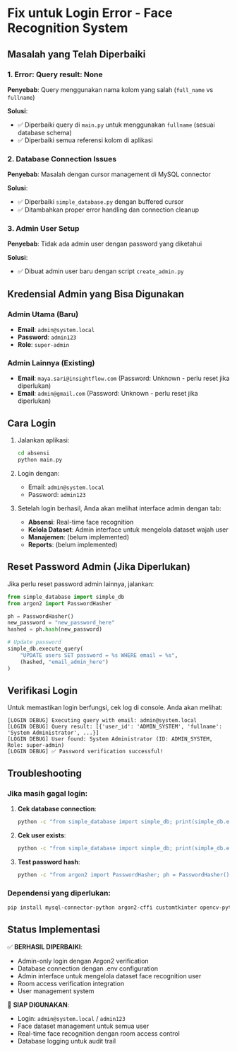 # Fix untuk Login Error - Face Recognition System

## Masalah yang Telah Diperbaiki

### 1. Error: Query result: None
**Penyebab**: Query menggunakan nama kolom yang salah (`full_name` vs `fullname`)

**Solusi**: 
- ✅ Diperbaiki query di `main.py` untuk menggunakan `fullname` (sesuai database schema)
- ✅ Diperbaiki semua referensi kolom di aplikasi

### 2. Database Connection Issues  
**Penyebab**: Masalah dengan cursor management di MySQL connector

**Solusi**:
- ✅ Diperbaiki `simple_database.py` dengan buffered cursor
- ✅ Ditambahkan proper error handling dan connection cleanup

### 3. Admin User Setup
**Penyebab**: Tidak ada admin user dengan password yang diketahui

**Solusi**:
- ✅ Dibuat admin user baru dengan script `create_admin.py`

## Kredensial Admin yang Bisa Digunakan

### Admin Utama (Baru)
- **Email**: `admin@system.local`
- **Password**: `admin123`
- **Role**: `super-admin`

### Admin Lainnya (Existing)
- **Email**: `maya.sari@insightflow.com` (Password: Unknown - perlu reset jika diperlukan)
- **Email**: `admin@gmail.com` (Password: Unknown - perlu reset jika diperlukan)

## Cara Login

1. Jalankan aplikasi:
   ```bash
   cd absensi
   python main.py
   ```

2. Login dengan:
   - Email: `admin@system.local`
   - Password: `admin123`

3. Setelah login berhasil, Anda akan melihat interface admin dengan tab:
   - **Absensi**: Real-time face recognition
   - **Kelola Dataset**: Admin interface untuk mengelola dataset wajah user
   - **Manajemen**: (belum implemented)
   - **Reports**: (belum implemented)

## Reset Password Admin (Jika Diperlukan)

Jika perlu reset password admin lainnya, jalankan:

```python
from simple_database import simple_db
from argon2 import PasswordHasher

ph = PasswordHasher()
new_password = "new_password_here"
hashed = ph.hash(new_password)

# Update password
simple_db.execute_query(
    "UPDATE users SET password = %s WHERE email = %s",
    (hashed, "email_admin_here")
)
```

## Verifikasi Login

Untuk memastikan login berfungsi, cek log di console. Anda akan melihat:

```
[LOGIN DEBUG] Executing query with email: admin@system.local
[LOGIN DEBUG] Query result: [{'user_id': 'ADMIN_SYSTEM', 'fullname': 'System Administrator', ...}]
[LOGIN DEBUG] User found: System Administrator (ID: ADMIN_SYSTEM, Role: super-admin)
[LOGIN DEBUG] ✅ Password verification successful!
```

## Troubleshooting

### Jika masih gagal login:
1. **Cek database connection**: 
   ```bash
   python -c "from simple_database import simple_db; print(simple_db.execute_query('SELECT 1'))"
   ```

2. **Cek user exists**:
   ```bash
   python -c "from simple_database import simple_db; print(simple_db.execute_query('SELECT email FROM users WHERE email = \"admin@system.local\"'))"
   ```

3. **Test password hash**:
   ```bash
   python -c "from argon2 import PasswordHasher; ph = PasswordHasher(); print('OK' if ph.verify('$argon2id$v=19$m=65536,t=3,p=4$...', 'admin123') else 'FAIL')"
   ```

### Dependensi yang diperlukan:
```bash
pip install mysql-connector-python argon2-cffi customtkinter opencv-python pillow python-dotenv
```

## Status Implementasi

✅ **BERHASIL DIPERBAIKI**:
- Admin-only login dengan Argon2 verification
- Database connection dengan .env configuration  
- Admin interface untuk mengelola dataset face recognition user
- Room access verification integration
- User management system

🔧 **SIAP DIGUNAKAN**:
- Login: `admin@system.local` / `admin123`
- Face dataset management untuk semua user
- Real-time face recognition dengan room access control
- Database logging untuk audit trail